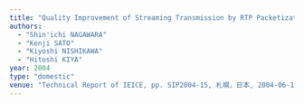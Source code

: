 ```yaml
---
title: "Quality Improvement of Streaming Transmission by RTP Packetization in Consideration of JPEG2000 Codestream"
authors:
  - "Shin'ichi NAGAWARA"
  - "Kenji SATO"
  - "Kiyoshi NISHIKAWA"
  - "Hitoshi KIYA"
year: 2004
type: "domestic"
venue: "Technical Report of IEICE, pp. SIP2004-15, 札幌，日本, 2004-06-17."
---
```

